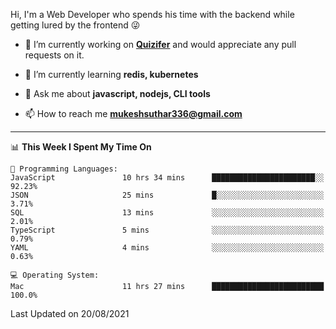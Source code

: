 Hi, I'm a Web Developer who spends his time with the backend while getting lured by the frontend 😜

- 🔭 I’m currently working on **[Quizifer](https://github.com/SutharMukesh/Quizifer/)** and would appreciate any pull requests on it.

- 🌱 I’m currently learning **redis, kubernetes**

- 💬 Ask me about **javascript, nodejs, CLI tools**

- 📫 How to reach me **mukeshsuthar336@gmail.com**

---
<!--START_SECTION:waka-->
📊 **This Week I Spent My Time On** 

```text
💬 Programming Languages: 
JavaScript               10 hrs 34 mins      ███████████████████████░░   92.23% 
JSON                     25 mins             █░░░░░░░░░░░░░░░░░░░░░░░░   3.71% 
SQL                      13 mins             ░░░░░░░░░░░░░░░░░░░░░░░░░   2.01% 
TypeScript               5 mins              ░░░░░░░░░░░░░░░░░░░░░░░░░   0.79% 
YAML                     4 mins              ░░░░░░░░░░░░░░░░░░░░░░░░░   0.63%

💻 Operating System: 
Mac                      11 hrs 27 mins      █████████████████████████   100.0%

```


 Last Updated on 20/08/2021
<!--END_SECTION:waka-->
